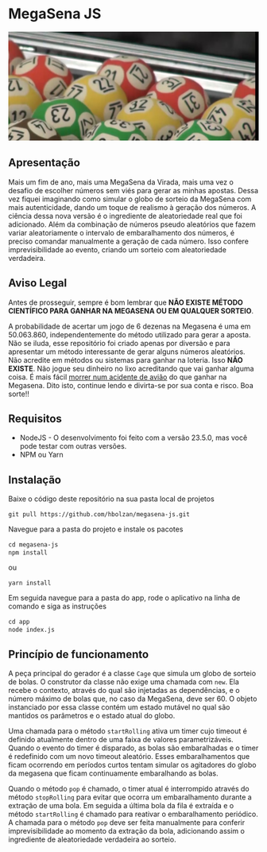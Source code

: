 # MegaSena JS

![Bolinhas](bolinhas.jpg)

## Apresentação
Mais um fim de ano, mais uma MegaSena da Virada, mais uma vez o desafio de escolher números sem viés para gerar as minhas apostas. Dessa vez fiquei imaginando como simular o globo de sorteio da MegaSena com mais autenticidade, dando um toque de realismo à geração dos números. A ciência dessa nova versão é o ingrediente de aleatoriedade real que foi adicionado. Além da combinação de números pseudo aleatórios que fazem variar aleatoriamente o intervalo de embaralhamento dos números, é preciso comandar manualmente a geração de cada número. Isso confere imprevisibilidade ao evento, criando um sorteio com aleatoriedade verdadeira.

## Aviso Legal
Antes de prosseguir, sempre é bom lembrar que **NÃO EXISTE MÉTODO CIENTÍFICO PARA GANHAR NA MEGASENA OU EM QUALQUER SORTEIO**.

A probabilidade de acertar um jogo de 6 dezenas na Megasena é uma em 50.063.860, independentemente do método utilizado para gerar a aposta. Não se iluda, esse repositório foi criado apenas por diversão e para apresentar um método interessante de gerar alguns números aleatórios. Não acredite em métodos ou sistemas para ganhar na loteria. Isso **NÃO EXISTE**. Não jogue seu dinheiro no lixo acreditando que vai ganhar alguma coisa. É mais fácil [morrer num acidente de avião](https://www.elitedaily.com/news/world/people-terrified-plane-crashes-even-though-rare/977885) do que ganhar na Megasena. Dito isto, continue lendo e divirta-se por sua conta e risco. Boa sorte!!

## Requisitos
* NodeJS - O desenvolvimento foi feito com a versão 23.5.0, mas você pode testar com outras versões.
* NPM ou Yarn

## Instalação
Baixe o código deste repositório na sua pasta local de projetos
```
git pull https://github.com/hbolzan/megasena-js.git
```

Navegue para a pasta do projeto e instale os pacotes
```
cd megasena-js
npm install
```
ou
```
yarn install
```

Em seguida navegue para a pasta do app, rode o aplicativo na linha de comando e siga as instruções
```
cd app
node index.js
```

## Princípio de funcionamento
A peça principal do gerador é a classe `Cage` que simula um globo de sorteio de bolas. O construtor da classe não exige uma chamada com `new`. Ela recebe o contexto, através do qual são injetadas as dependências, e o número máximo de bolas que, no caso da MegaSena, deve ser 60.
O objeto instanciado por essa classe contém um estado mutável no qual são mantidos os parâmetros e o estado atual do globo.

Uma chamada para o método `startRolling` ativa um timer cujo timeout é definido atualmente dentro de uma faixa de valores parametrizáveis. Quando o evento do timer é disparado, as bolas são embaralhadas e o timer é redefinido com um novo timeout aleatório. Esses embaralhamentos que ficam ocorrendo em períodos curtos tentam simular os agitadores do globo da megasena que ficam continuamente embaralhando as bolas. 

Quando o método `pop` é chamado, o timer atual é interrompido através do método `stopRolling` para evitar que ocorra um embaralhamento durante a extração de uma bola. Em seguida a última bola da fila é extraída e o método `startRolling` é chamado para reativar o embaralhamento periódico. A chamada para o método `pop` deve ser feita manualmente para conferir imprevisibilidade ao momento da extração da bola, adicionando assim o ingrediente de aleatoriedade verdadeira ao sorteio.
